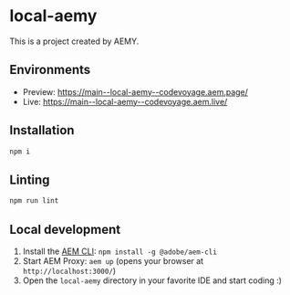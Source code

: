# local-aemy

This is a project created by AEMY.

## Environments

- Preview: https://main--local-aemy--codevoyage.aem.page/
- Live: https://main--local-aemy--codevoyage.aem.live/

## Installation

```sh
npm i
```

## Linting

```sh
npm run lint
```

## Local development

1. Install the [AEM CLI](https://github.com/adobe/helix-cli): `npm install -g @adobe/aem-cli`
1. Start AEM Proxy: `aem up` (opens your browser at `http://localhost:3000/`)
1. Open the `local-aemy` directory in your favorite IDE and start coding :)
